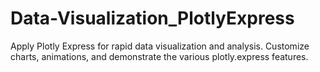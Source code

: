 # Data-Visualization_PlotlyExpress
Apply Plotly Express for rapid data visualization and analysis. Customize charts, animations, and demonstrate the various plotly.express features.
